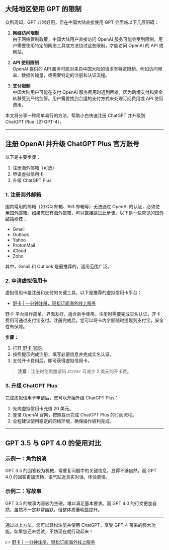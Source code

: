 ## 大陆地区使用 GPT 的限制

众所周知，GPT 非常好用，但在中国大陆直接使用 GPT 会面临以下几层阻碍：

1. **网络访问限制**  
   由于网络管制政策，中国大陆用户直接访问 OpenAI 服务可能会受到限制。用户需要使用特定的网络工具或方法绕过这些限制，才能访问 OpenAI 的 API 或网站。

2. **API 使用限制**  
   OpenAI 提供的 API 服务可能对来自中国大陆的请求有特定限制，例如访问频率、数据传输量，或需要特定的注册和认证流程。

3. **支付限制**  
   中国大陆用户可能在支付 OpenAI 服务费用时遇到困难，因为跨境支付和资金转移受到严格监管。用户需要找到合适的支付方式来处理订阅费用或 API 使用费用。

本文将分享一种简单易行的方法，帮助小白快速注册 ChatGPT 并升级到 ChatGPT Plus（即 GPT-4）。

---

## 注册 OpenAI 并升级 ChatGPT Plus 官方账号

以下是主要步骤：

1. 注册海外邮箱（可选）  
2. 申请虚拟信用卡  
3. 升级 ChatGPT Plus  

### 1. 注册海外邮箱

国内常用的邮箱（如 QQ 邮箱、163 邮箱等）无法通过 OpenAI 的认证，必须使用国外邮箱。如果您已有海外邮箱，可以直接跳过此步骤。以下是一些常见的国外邮箱推荐：

- Gmail  
- Outlook  
- Yahoo  
- ProtonMail  
- iCloud  
- Zoho  

其中，Gmail 和 Outlook 是最推荐的，适用范围广泛。

### 2. 申请虚拟信用卡

虚拟信用卡是注册和支付的关键工具。以下是推荐的虚拟信用卡平台：

- [野卡 | 一分钟注册，轻松订阅海外线上服务](https://bit.ly/bewildcard)  

野卡 平台操作简单，界面友好，适合新手使用。注册时需要完成实名认证，开卡费用可通过支付宝支付。注册完成后，您可以将卡内余额随时提现到支付宝，安全性有保障。

**步骤：**

1. 打开 [野卡 官网](https://bit.ly/bewildcard)。  
2. 按照提示完成注册，填写必要信息并完成实名认证。  
3. 支付开卡费用后，即可获得虚拟信用卡。  

> **注意**：注册时使用邀请码 `ACCPAY` 可减少 2 美元的开卡费。

### 3. 升级 ChatGPT Plus

完成虚拟信用卡申请后，您可以开始升级 ChatGPT Plus：

1. 先向虚拟信用卡充值 20 美元。  
2. 登录 OpenAI 官网，按照提示完成 ChatGPT Plus 的订阅流程。  
3. 全程建议使用稳定的网络环境，确保操作顺利完成。  

---

## GPT 3.5 与 GPT 4.0 的使用对比

### 示例一：角色扮演

GPT 3.5 的回答较为机械，常重复问题中的关键信息，显得不够自然。而 GPT 4.0 的回答更加流畅，语气贴近真实对话，体验更佳。

### 示例二：写故事

GPT 3.5 的故事内容较为生硬，难以满足基本要求。而 GPT 4.0 的行文更加自然，虽然不一定非常幽默，但整体质量明显提升。

---

通过以上方法，您可以轻松注册并使用 ChatGPT，享受 GPT-4 带来的强大功能。如果您还未尝试，不妨现在就行动起来！

👉 [野卡 | 一分钟注册，轻松订阅海外线上服务](https://bit.ly/bewildcard)
